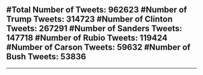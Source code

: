 #Total Number of Tweets: 962623 
#Number of Trump Tweets: 314723
#Number of Clinton Tweets: 267291
#Number of Sanders Tweets: 147718
#Number of Rubio Tweets: 119424
#Number of Carson Tweets: 59632
#Number of Bush Tweets: 53836
---
---

